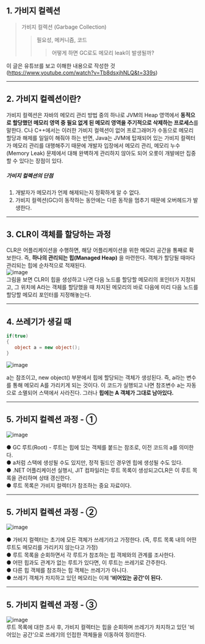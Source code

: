 ## 1. 가비지 컬렉션

> 가비지 컬렉션 (Garbage Collection)
>> 필요성, 메커니즘, 코드
>>> 어떻게 하면 GC로도 메모리 leak이 발생될까?    

이 글은 유튜브를 보고 이해한 내용으로 작성한 것(https://www.youtube.com/watch?v=Tb8dsxjhNLQ&t=339s)

---    
## 2. 가비지 컬렉션이란?
가비지 컬렉션은 자바의 메모리 관리 방법 중의 하나로 JVM의 Heap 영역에서 **동적으로 할당했던 메모리 영역 중 필요 없게 된 메모리 영역을 주기적으로 삭제하는 프로세스**를 말한다. C나 C++에서는 이러한 가비지 컬렉션이 없어 프로그래머가 수동으로 메모리 할당과 해제를 일일이 해줘야 하는 반면, Java는 JVM에 탑재되어 있는 가비지 컬렉터가 메모리 관리를 대행해주기 때문에 개발자 입장에서 메모리 관리, 메모리 누수(Memory Leak) 문제에서 대해 완벽하게 관리하지 않아도 되어 오롯이 개발에만 집중할 수 있다는 장점이 있다.    

 ##### 가비지 컬렉션의 단점
1. 개발자가 메모리가 언제 해제되는지 정확하게 알 수 없다.
2. 가비지 컬렉션(GC)이 동작하는 동안에는 다른 동작을 멈추기 때문에 오버헤드가 발생한다.

---

## 3. CLR이 객체를 할당하는 과정
CLR은 어플리케이션을 수행하면, 해당 어플리케이션을 위한 메모리 공간을 통째로 확보한다. 즉, **하나의 관리되는 힙(Managed Heap)** 을 마련한다. 객체가 할당될 때마다 관리되는 힙에 순차적으로 적재된다.  
![image](https://github.com/Oeuni/BigData/assets/100830777/81ad4adb-3419-4c00-bfa3-7d253681dc79)  
그림을 보면 CLR이 힙을 생성하고 나면 다음 노드를 할당할 메모리의 포인터가 지정되고, 그 위치에 A라는 객체를 할당했을 때 차지된 메모리의 바로 다음에 미리 다음 노드를 할당할 메모리 포인터를 지정해놓는다.

---

## 4. 쓰레기가 생길 때
```C#
if(true)
{
   object a = new object();
}
```

![image](https://github.com/Oeuni/BigData/assets/100830777/fe292b53-bc22-46db-9619-d2908f46d74a)

a는 참조이고, new object() 부분에서 힙에 할당되는 객체가 생성된다. 즉, a라는 변수를 통해 메모리 A를 가리키게 되는 것이다. 이 코드가 실행되고 나면 참조변수 a는 자동으로 소멸되어 스택에서 사라진다. 그러나 **힙에는 A 객체가 그대로 남아있다.**

---

## 5. 가비지 컬렉션 과정 - ①

![image](https://github.com/Oeuni/BigData/assets/100830777/b7dd87e3-8b0e-48e9-bcbb-83a19c50713b)  

● GC 루트(Root) - 루트는 힙에 있는 객체를 붙드는 참조로, 이전 코드의 a를 의미한다.  
● a처럼 스택에 생성될 수도 있지만, 정적 필드인 경우엔 힙에 생성될 수도 있다.  
● .NET 어플리케이션 실행시, JIT 컴파일러는 루트 목록이 생성되고CLR은 이 루트 목록을 관리하며 상태 갱신한다.  
● 루트 목록은 가비지 컬렉터가 참조하는 중요 자료이다.    

---
## 5. 가비지 컬렉션 과정 - ②

![image](https://github.com/Oeuni/BigData/assets/100830777/285af0b3-02cb-4d36-aabd-a4a25da483b5)  

● 가비지 컬렉터는 초기에 모든 객체가 쓰레기라고 가정한다. (즉, 루트 목록 내의 어떤 루트도 메모리를 가리키지 않는다고 가정)  
● 루트 목록을 순회하면서 각 루트가 참조하는 힙 객체와의 관계를 조사한다.  
   ● 어떤 힙과도 관계가 없는 루트가 있다면, 이 루트는 쓰레기로 간주한다.  
   ● 다른 힙 객체를 참조하는 힙 객체는 쓰레기가 아니다.  
● 쓰레기 객체가 차지하고 있던 메모리는 이제 **'비어있는 공간'이 된다.**  

---
## 5. 가비지 컬렉션 과정 - ③

![image](https://github.com/Oeuni/BigData/assets/100830777/ab50fddc-f986-4561-808d-cff02df9c489)  
루트 목록에 대한 조사 후, 가비지 컬렉터는 힙을 순회하며 쓰레기가 차지하고 있던 '비어있는 공간'으로 쓰레기의 인접한 객체들을 이동하여 정리한다.
